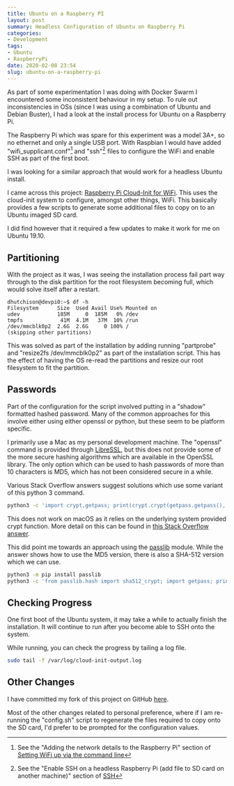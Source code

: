 ```yaml
---
title: Ubuntu on a Raspberry PI
layout: post
summary: Headless Configuration of Ubuntu on Raspberry Pi
categories:
- Development
tags:
- Ubuntu
- RaspberryPi
date: 2020-02-08 23:54
slug: ubuntu-on-a-raspberry-pi
---
```

As part of some experimentation I was doing with Docker Swarm I encountered some inconsistent behaviour in my setup. To rule out inconsistencies in OSs (since I was using a combination of Ubuntu and Debian Buster), I had a look at the install process for Ubuntu on a Raspberry Pi.

The Raspberry Pi which was spare for this experiment was a model 3A+, so no ethernet and only a single USB port. With Raspbian I would have added "wifi_supplicant.conf"[^1] and "ssh"[^2] files to configure the WiFi and enable SSH as part of the first boot. 

I was looking for a similar approach that would work for a headless Ubuntu install. 

I came across this project: [Raspberry Pi Cloud-Init for WiFi][project_orig]. This uses the cloud-init system to configure, amongst other things, WiFi. This basically provides a few scripts to generate some additional files to copy on to an Ubuntu imaged SD card.

I did find however that it required a few updates to make it work for me on Ubuntu 19.10. 

<!--more-->

## Partitioning

With the project as it was, I was seeing the installation process fail part way through to the disk partition for the root filesystem becoming full, which would solve itself after a restart. 

~~~
dhutchison@devpi0:~$ df -h
Filesystem      Size  Used Avail Use% Mounted on
udev            185M     0  185M   0% /dev
tmpfs            41M  4.1M   37M  10% /run
/dev/mmcblk0p2  2.6G  2.6G     0 100% /
(skipping other partitions)
~~~

This was solved as part of the installation by adding running "partprobe" and "resize2fs /dev/mmcblk0p2" as part of the installation script. This has the effect of having the OS re-read the partitions and resize our root filesystem to fit the partition. 

## Passwords

Part of the configuration for the script involved putting in a "shadow" formatted hashed password. Many of the common approaches for this involve either using either openssl or python, but these seem to be platform specific. 

I primarily use a Mac as my personal development machine. The "openssl" command is provided through [LibreSSL][libressl], but this does not provide some of the more secure hashing algorithms which are available in the OpenSSL library. The only option which can be used to hash passwords of more than 10 characters is MD5, which has not been considered secure in a while. 

Various Stack Overflow answers suggest solutions which use some variant of this python 3 command. 

~~~ bash
python3 -c 'import crypt,getpass; print(crypt.crypt(getpass.getpass(), crypt.mksalt(crypt.METHOD_SHA512)))'
~~~

This does not work on macOS as it relies on the underlying system provided crypt function. More detail on this can be found in [this Stack Overflow answer][crypt_so].

This did point me towards an approach using the [passlib][passlib] module. While the answer shows how to use the MD5 version, there is also a SHA-512 version which we can use. 

~~~ bash
python3 -m pip install passlib
python3 -c 'from passlib.hash import sha512_crypt; import getpass; print(sha512_crypt.hash(getpass.getpass()))'

~~~

## Checking Progress

One first boot of the Ubuntu system, it may take a while to actually finish the installation. It will continue to run after you become able to SSH onto the system. 

While running, you can check the progress by tailing a log file.

~~~ bash
sudo tail -f /var/log/cloud-init-output.log
~~~

## Other Changes

I have committed my fork of this project on GitHub [here][project_mine]. 

Most of the other changes related to personal preference, where if I am re-running the "config.sh" script to regenerate the files required to copy onto the SD card, I'd prefer to be prompted for the configuration values. 

[^1]: See the "Adding the network details to the Raspberry Pi" section of [Setting WiFi up via the command line][wifi_supplicant]
[^2]: See the "Enable SSH on a headless Raspberry Pi (add file to SD card on another machine)" section of [SSH][ssh]

[wifi_supplicant]: https://www.raspberrypi.org/documentation/configuration/wireless/wireless-cli.md "Setting WiFi up via the command line - Raspberry Pi Documentation"
[ssh]: https://www.raspberrypi.org/documentation/remote-access/ssh/ "SSH (Secure Shell) - Raspberry Pi Documentation" 
[project_orig]: https://gitlab.com/Bjorn_Samuelsson/raspberry-pi-cloud-init-wifi "Raspberry Pi Cloud-Init for WiFi"
[project_mine]: https://github.com/dhutchison/raspberry-pi-cloud-init-wifi "dhutchison/raspberry-pi-cloud-init-wifi: Raspberry Pi Cloud-Init for WiFi"

[libressl]: https://www.libressl.org "LibreSSL"
[crypt_so]: https://stackoverflow.com/a/13052999/230449 "c - python crypt in OSX - Stack Overflow"
[passlib]: https://passlib.readthedocs.io/en/stable/ "Passlib 1.7.2 documentation — Passlib v1.7.2 Documentation"
